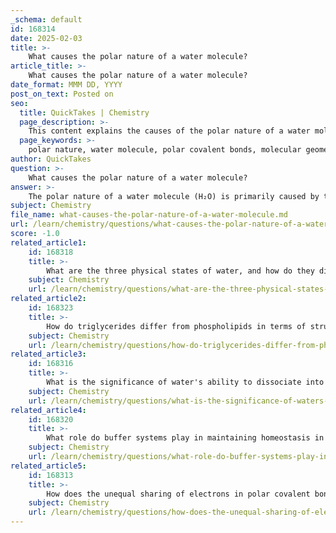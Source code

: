 ```yaml
---
_schema: default
id: 168314
date: 2025-02-03
title: >-
    What causes the polar nature of a water molecule?
article_title: >-
    What causes the polar nature of a water molecule?
date_format: MMM DD, YYYY
post_on_text: Posted on
seo:
  title: QuickTakes | Chemistry
  page_description: >-
    This content explains the causes of the polar nature of a water molecule, focusing on polar covalent bonds and the bent molecular geometry that leads to its unique properties.
  page_keywords: >-
    polar nature, water molecule, polar covalent bonds, molecular geometry, electronegativity, dipole moment, hydrogen bonding, partial charges, H2O, unique properties of water
author: QuickTakes
question: >-
    What causes the polar nature of a water molecule?
answer: >-
    The polar nature of a water molecule (H₂O) is primarily caused by the presence of polar covalent bonds and the molecular geometry of the molecule.\n\n1. **Polar Covalent Bonds**: In a water molecule, the oxygen atom is more electronegative than the hydrogen atoms. This means that oxygen has a stronger attraction for the shared electrons in the covalent bonds. As a result, the electrons are not shared equally; they spend more time closer to the oxygen atom than to the hydrogen atoms. This unequal sharing creates partial charges: the oxygen atom acquires a partial negative charge (δ-), while the hydrogen atoms acquire partial positive charges (δ+). \n\n2. **Molecular Geometry**: The water molecule has a bent shape due to the two lone pairs of electrons on the oxygen atom, which repel the hydrogen atoms. This bent geometry, combined with the polar covalent bonds, results in a net dipole moment. The dipole moment is a vector quantity that points from the positive charges (hydrogens) towards the negative charge (oxygen), reinforcing the overall polarity of the molecule.\n\nThe combination of these factors—polar covalent bonds and the bent molecular shape—results in the polar nature of water, which is crucial for its ability to dissolve many substances and its unique physical properties, such as a high boiling point and surface tension. This polarity also allows water to engage in hydrogen bonding with other polar molecules, further influencing its behavior in biological and chemical systems.
subject: Chemistry
file_name: what-causes-the-polar-nature-of-a-water-molecule.md
url: /learn/chemistry/questions/what-causes-the-polar-nature-of-a-water-molecule
score: -1.0
related_article1:
    id: 168318
    title: >-
        What are the three physical states of water, and how do they differ in terms of molecular arrangement?
    subject: Chemistry
    url: /learn/chemistry/questions/what-are-the-three-physical-states-of-water-and-how-do-they-differ-in-terms-of-molecular-arrangement
related_article2:
    id: 168323
    title: >-
        How do triglycerides differ from phospholipids in terms of structure and function?
    subject: Chemistry
    url: /learn/chemistry/questions/how-do-triglycerides-differ-from-phospholipids-in-terms-of-structure-and-function
related_article3:
    id: 168316
    title: >-
        What is the significance of water's ability to dissociate into ions?
    subject: Chemistry
    url: /learn/chemistry/questions/what-is-the-significance-of-waters-ability-to-dissociate-into-ions
related_article4:
    id: 168320
    title: >-
        What role do buffer systems play in maintaining homeostasis in biological systems?
    subject: Chemistry
    url: /learn/chemistry/questions/what-role-do-buffer-systems-play-in-maintaining-homeostasis-in-biological-systems
related_article5:
    id: 168313
    title: >-
        How does the unequal sharing of electrons in polar covalent bonds lead to partial charges?
    subject: Chemistry
    url: /learn/chemistry/questions/how-does-the-unequal-sharing-of-electrons-in-polar-covalent-bonds-lead-to-partial-charges
---
```


&nbsp;